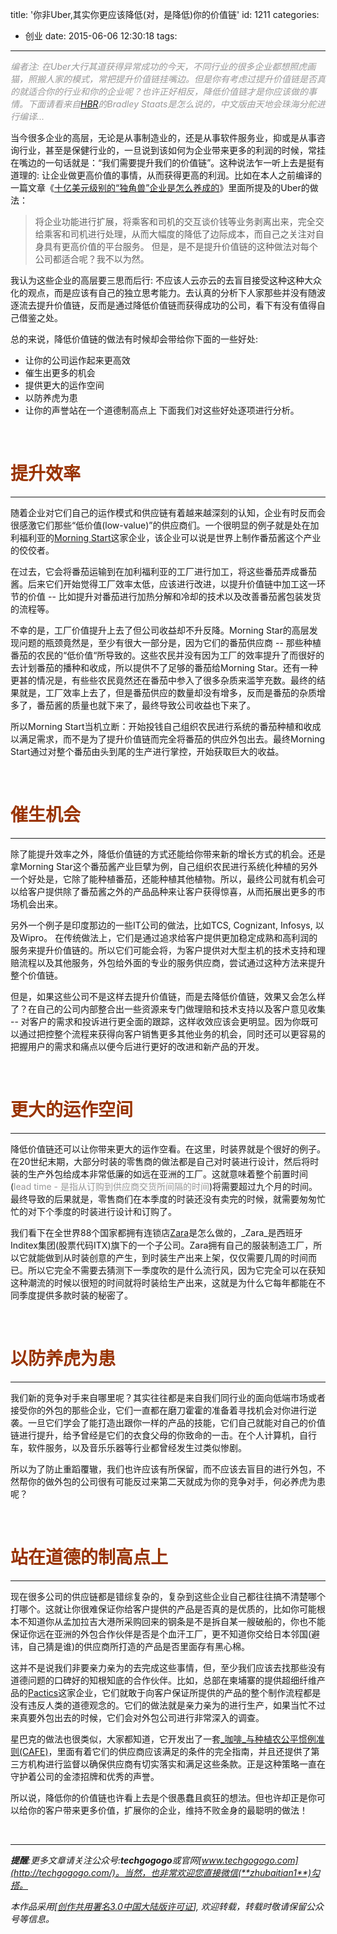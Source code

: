 title: '你非Uber,其实你更应该降低(对，是降低)你的价值链'
id: 1211
categories:
  - 创业
date: 2015-06-06 12:30:18
tags:
---

<span style="color: #999999;">_编者注: 在Uber大行其道获得异常成功的今天，不同行业的很多企业都想照虎画猫，照搬人家的模式，常把提升价值链挂嘴边。但是你有考虑过提升价值链是否真的就适合你的行业和你的企业呢？也许正好相反，降低价值链才是你应该做的事情。下面请看来自[HBR](https://hbr.org/2015/06/its-ok-to-move-down-yes-down-the-value-chain)的Bradley Staats是怎么说的，中文版由天地会珠海分舵进行编译..._</span>

当今很多企业的高层，无论是从事制造业的，还是从事软件服务业，抑或是从事咨询行业，甚至是保健行业的，一旦说到该如何为企业带来更多的利润的时候，常挂在嘴边的一句话就是：“我们需要提升我们的价值链”。这种说法乍一听上去是挺有道理的: 让企业做更高价值的事情，从而获得更高的利润。比如在本人之前编译的一篇文章《[十亿美元级别的“独角兽”企业是怎么养成的](http://techgogogo.com/2015/04/%e5%8d%81%e4%ba%bf%e7%be%8e%e5%85%83%e7%ba%a7%e5%88%ab%e7%9a%84%e7%8b%ac%e8%a7%92%e5%85%bd%e4%bc%81%e4%b8%9a%e6%98%af%e6%80%8e%e4%b9%88%e5%85%bb%e6%88%90%e7%9a%84/)》里面所提及的Uber的做法：
> 将企业功能进行扩展，将乘客和司机的交互谈价钱等业务剥离出来，完全交给乘客和司机进行处理，从而大幅度的降低了边际成本，而自己之关注对自身具有更高价值的平台服务。
但是，是不是提升价值链的这种做法对每个公司都适合呢？我不以为然。

我认为这些企业的高层要三思而后行: 不应该人云亦云的去盲目接受这种这种大众化的观点，而是应该有自己的独立思考能力。去认真的分析下人家那些并没有随波逐流去提升价值链，反而是通过降低价值链而获得成功的公司，看下有没有值得自己借鉴之处。

总的来说，降低价值链的做法有时候却会带给你下面的一些好处:

*   让你的公司运作起来更高效
*   催生出更多的机会
*   提供更大的运作空间
*   以防养虎为患
*   让你的声誉站在一个道德制高点上
下面我们对这些好处逐项进行分析。

&nbsp;

# <span style="color: #993300;">提升效率</span>

* * *

随着企业对它们自己的运作模式和供应链有着越来越深刻的认知，企业有时反而会很感激它们那些“低价值(low-value)”的供应商们。一个很明显的例子就是处在加利福利亚的[Morning Start](http://morningstarco.com/index.cgi)这家企业，该企业可以说是世界上制作番茄酱这个产业的佼佼者。

在过去，它会将番茄运输到在加利福利亚的工厂进行加工，将这些番茄弄成番茄酱。后来它们开始觉得工厂效率太低，应该进行改进，以提升价值链中加工这一环节的价值 -- 比如提升对番茄进行加热分解和冷却的技术以及改善番茄酱包装发货的流程等。

不幸的是，工厂价值提升上去了但公司收益却不升反降。Morning Star的高层发现问题的瓶颈竟然是，至少有很大一部分是，因为它们的番茄供应商 -- 那些种植番茄的农民的“低价值“所导致的。这些农民并没有因为工厂的效率提升了而很好的去计划番茄的播种和收成，所以提供不了足够的番茄给Morning Star。还有一种更甚的情况是，有些些农民竟然还在番茄中参入了很多杂质来滥竽充数。最终的结果就是，工厂效率上去了，但是番茄供应的数量却没有增多，反而是番茄的杂质增多了，番茄酱的质量也就下来了，最终导致公司收益也下来了。

所以Morning Start当机立断：开始投钱自己组织农民进行系统的番茄种植和收成以满足需求，而不是为了提升价值链而完全将番茄的供应外包出去。最终Morning Start通过对整个番茄由头到尾的生产进行掌控，开始获取巨大的收益。

&nbsp;

# <span style="color: #993300;">**催生机会**</span>

* * *

除了能提升效率之外，降低价值链的方式还能给你带来新的增长方式的机会。还是拿Morning Star这个番茄酱产业巨擘为例，自己组织农民进行系统化种植的另外一个好处是，它除了能种植番茄，还能种植其他植物。所以，最终公司就有机会可以给客户提供除了番茄酱之外的产品品种来让客户获得惊喜，从而拓展出更多的市场机会出来。

另外一个例子是印度那边的一些IT公司的做法，比如TCS, Cognizant, Infosys, 以及Wipro。 在传统做法上，它们是通过追求给客户提供更加稳定成熟和高利润的服务来提升价值链的。所以它们可能会将，为客户提供对大型主机的技术支持和理赔流程以及其他服务，外包给外面的专业的服务供应商，尝试通过这种方法来提升整个价值链。

但是，如果这些公司不是这样去提升价值链，而是去降低价值链，效果又会怎么样了？在自己的公司内部整合出一些资源来专门做理赔和技术支持以及客户意见收集 -- 对客户的需求和投诉进行更全面的跟踪，这样收效应该会更明显。因为你既可以通过把控整个流程来获得向客户销售更多其他业务的机会，同时还可以更容易的把握用户的需求和痛点以便今后进行更好的改进和新产品的开发。

&nbsp;

# <span style="color: #993300;">**更大的运作空间**</span>

* * *

降低价值链还可以让你带来更大的运作空看。在这里，时装界就是个很好的例子。在20世纪末期，大部分时装的零售商的做法都是自己对时装进行设计，然后将时装的生产外包给成本非常低廉的如远在亚洲的工厂。这就意味着整个前置时间(<span style="color: #999999;">lead time - 是指从订购到供应商交货所间隔的时间</span>)将需要超过九个月的时间。最终导致的后果就是，零售商们在本季度的时装还没有卖完的时候，就需要匆匆忙忙的对下个季度的时装进行设计和订购了。

我们看下在全世界88个国家都拥有连锁店[Zara](http://www.inditex.com/en/brands/zara)是怎么做的，_Zara_是西班牙Inditex集团(股票代码ITX)旗下的一个子公司。Zara拥有自己的服装制造工厂，所以它就能做到从时装创意的产生，到时装生产出来上架，仅仅需要几周的时间而已。所以它完全不需要去猜测下一季度吹的是什么流行风，因为它完全可以在获知这种潮流的时候以很短的时间就将时装给生产出来，这就是为什么它每年都能在不同季度提供多款时装的秘密了。

&nbsp;

# <span style="color: #993300;">**以防养虎为患**</span>

* * *

我们新的竞争对手来自哪里呢？其实往往都是来自我们同行业的面向低端市场或者接受你的外包的那些企业，它们一直都在磨刀霍霍的准备着寻找机会对你进行逆袭。一旦它们学会了能打造出跟你一样的产品的技能，它们自己就能对自己的价值链进行提升，给予曾经是它们的衣食父母的你致命的一击。在个人计算机，自行车，软件服务，以及音乐乐器等行业都曾经发生过类似惨剧。

所以为了防止重蹈覆辙，我们也许应该有所保留，而不应该去盲目的进行外包，不然帮你的做外包的公司很有可能反过来第二天就成为你的竞争对手，何必养虎为患呢？

&nbsp;

# <span style="color: #993300;">**站在道德的制高点上**</span>

* * *

现在很多公司的供应链都是错综复杂的，复杂到这些企业自己都往往搞不清楚哪个打哪个。这就让你很难保证你给客户提供的产品是否真的是优质的，比如你可能根本不知道你从孟加拉吉大港所采购回来的钢条是不是拆自某一艘破船的，你也不能保证你远在亚洲的外包合作伙伴是否是个血汗工厂，更不知道你交给日本邻国(避讳，自己猜是谁)的供应商所打造的产品是否里面存有黑心棉。

这并不是说我们非要亲力亲为的去完成这些事情，但，至少我们应该去找那些没有道德问题的口碑好的知根知底的合作伙伴。比如，总部在柬埔寨的提供超细纤维产品的[Pactics](http://pactics.com/)这家企业，它们就敢于向客户保证所提供的产品的整个制作流程都是没有违反人类的道德观念的。它们的做法就是亲力亲为的进行生产，如果当忙不过来真要外包出去的时候，它们会对外包公司进行非常深入的调查。

星巴克的做法也很类似，大家都知道，它开发出了一套[_咖啡_与种植农公平惯例准则(CAFE)](http://www.starbucks.com/responsibility/sourcing/coffee)，里面有着它们的供应商应该满足的条件的完全指南，并且还提供了第三方机构进行监督以确保供应商有切实落实和满足这些条款。正是这种策略一直在守护着公司的金漆招牌和优秀的声誉。

所以说，降低你的价值链也许看上去是个很愚蠢且疯狂的想法。但也许却正是你可以给你的客户带来更多价值，扩展你的企业，维持不败金身的最聪明的做法！

&nbsp;

* * *

_**提醒**:更多文章请关注公众号:**techgogogo**或官网[www.techgogogo.com](http://techgogogo.com/)。当然，也非常欢迎您直接微信(**zhubaitian1**)勾搭。_

_本作品采用[[创作共用署名3.0中国大陆版许可证](http://creativecommons.org/licenses/by/3.0/cn/)], 欢迎转载，转载时敬请保留公众号等信息。_